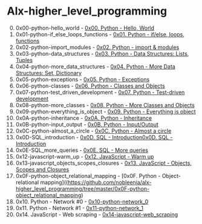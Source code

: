 # Alx-higher_level_programming

0. 0x00-python-hello_world - [0x00. Python - Hello, World](https://github.com/nobleenia/alx-higher_level_programming/tree/master/0x00-python-hello_world)
1. 0x01-python-if_else_loops_functions - [0x01. Python - if/else, loops, functions](https://github.com/nobleenia/alx-higher_level_programming/tree/master/0x00-python-hello_world)
2. 0x02-python-import_modules - [0x02. Python - import & modules](https://github.com/nobleenia/alx-higher_level_programming/tree/master/0x02-python-import_modules)
3. 0x03-python-data_structures - [0x03. Python - Data Structures: Lists, Tuples](https://github.com/nobleenia/alx-higher_level_programming/tree/master/0x03-python-data_structures)
4. 0x04-python-more_data_structures - [0x04. Python - More Data Structures: Set, Dictionary](https://github.com/nobleenia/alx-higher_level_programming/tree/master/0x04-python-more_data_structures)
5. 0x05-python-exceptions - [0x05. Python - Exceptions](https://github.com/nobleenia/alx-higher_level_programming/tree/master/0x05-python-exceptions)
6. 0x06-python-classes - [0x06. Python - Classes and Objects](https://github.com/nobleenia/alx-higher_level_programming/tree/master/0x06-python-classes)
7. 0x07-python-test_driven_development - [0x07. Python - Test-driven development](https://github.com/nobleenia/alx-higher_level_programming/tree/master/0x07-python-test_driven_development)
8. 0x08-python-more_classes - [0x08. Python - More Classes and Objects](https://github.com/nobleenia/alx-higher_level_programming/tree/master/0x08-python-more_classes)
9. 0x09-python-everything_is_object - [0x09. Python - Everything is object](https://github.com/nobleenia/alx-higher_level_programming/tree/master/0x09-python-everything_is_object)
10. 0x0A-python-inheritance - [0x0A. Python - Inheritance](https://github.com/nobleenia/alx-higher_level_programming/tree/master/0x0A-python-inheritance)
11. 0x0B-python-input_output - [0x0B. Python - Input/Output](https://github.com/nobleenia/alx-higher_level_programming/tree/master/0x0B-python-input_output)
12. 0x0C-python-almost_a_circle - [0x0C. Python - Almost a circle](https://github.com/nobleenia/alx-higher_level_programming/tree/master/0x0C-python-almost_a_circle)
13. 0x0D-SQL_introduction - [0x0D. SQL - Introduction0x0D. SQL - Introduction](https://github.com/nobleenia/alx-higher_level_programming/tree/master/0x0D-SQL_introduction)
14. 0x0E-SQL_more_queries - [0x0E. SQL - More queries](https://github.com/nobleenia/alx-higher_level_programming/tree/master/0x0E-SQL_more_queries)
15. 0x12-javascript-warm_up - [0x12. JavaScript - Warm up](https://github.com/nobleenia/alx-higher_level_programming/tree/master/0x12-javascript-warm_up)
16. 0x13-javascript_objects_scopes_closures - [0x13. JavaScript - Objects, Scopes and Closures](https://github.com/nobleenia/alx-higher_level_programming/tree/master/0x13-javascript_objects_scopes_closures)
17. 0x0F-python-object_relational_mapping - [0x0F. Python - Object-relational mapping]((https://github.com/nobleenia/alx-higher_level_programming/tree/master/0x0F-python-object_relational_mapping)
18. 0x10. Python - Network #0 - [0x10-python-network_0](https://github.com/nobleenia/alx-higher_level_programming/tree/master/0x10-python-network_0)
19. 0x11. Python - Network #1 - [0x11-python-network_1](https://github.com/nobleenia/alx-higher_level_programming/tree/master/0x11-python-network_1)
20. 0x14. JavaScript - Web scraping - [0x14-javascript-web_scraping](https://github.com/nobleenia/alx-higher_level_programming/tree/master/0x13-javascript_objects_scopes_closures)